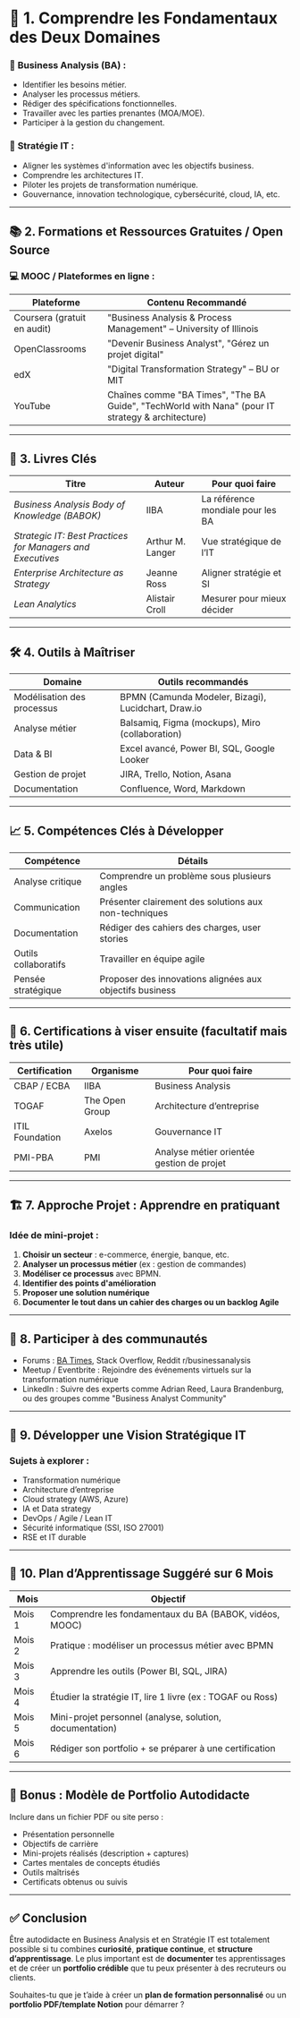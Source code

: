 # 🎯 1. Comprendre les Fondamentaux des Deux Domaines

### 📌 **Business Analysis (BA)** :

* Identifier les besoins métier.
* Analyser les processus métiers.
* Rédiger des spécifications fonctionnelles.
* Travailler avec les parties prenantes (MOA/MOE).
* Participer à la gestion du changement.

### 📌 **Stratégie IT** :

* Aligner les systèmes d'information avec les objectifs business.
* Comprendre les architectures IT.
* Piloter les projets de transformation numérique.
* Gouvernance, innovation technologique, cybersécurité, cloud, IA, etc.

---

## 📚 2. Formations et Ressources Gratuites / Open Source

### 💻 **MOOC / Plateformes en ligne** :

| Plateforme                  | Contenu Recommandé                                                                                |
| --------------------------- | ------------------------------------------------------------------------------------------------- |
| Coursera (gratuit en audit) | "Business Analysis & Process Management" – University of Illinois                                 |
| OpenClassrooms              | "Devenir Business Analyst", "Gérez un projet digital"                                             |
| edX                         | "Digital Transformation Strategy" – BU or MIT                                                     |
| YouTube                     | Chaînes comme "BA Times", "The BA Guide", "TechWorld with Nana" (pour IT strategy & architecture) |

---

## 📘 3. Livres Clés

| Titre                                                      | Auteur           | Pour quoi faire                   |
| ---------------------------------------------------------- | ---------------- | --------------------------------- |
| *Business Analysis Body of Knowledge (BABOK)*              | IIBA             | La référence mondiale pour les BA |
| *Strategic IT: Best Practices for Managers and Executives* | Arthur M. Langer | Vue stratégique de l’IT           |
| *Enterprise Architecture as Strategy*                      | Jeanne Ross      | Aligner stratégie et SI           |
| *Lean Analytics*                                           | Alistair Croll   | Mesurer pour mieux décider        |

---

## 🛠️ 4. Outils à Maîtriser

| Domaine                    | Outils recommandés                                   |
| -------------------------- | ---------------------------------------------------- |
| Modélisation des processus | BPMN (Camunda Modeler, Bizagi), Lucidchart, Draw\.io |
| Analyse métier             | Balsamiq, Figma (mockups), Miro (collaboration)      |
| Data & BI                  | Excel avancé, Power BI, SQL, Google Looker           |
| Gestion de projet          | JIRA, Trello, Notion, Asana                          |
| Documentation              | Confluence, Word, Markdown                           |

---

## 📈 5. Compétences Clés à Développer

| Compétence           | Détails                                                  |
| -------------------- | -------------------------------------------------------- |
| Analyse critique     | Comprendre un problème sous plusieurs angles             |
| Communication        | Présenter clairement des solutions aux non-techniques    |
| Documentation        | Rédiger des cahiers des charges, user stories            |
| Outils collaboratifs | Travailler en équipe agile                               |
| Pensée stratégique   | Proposer des innovations alignées aux objectifs business |

---

## 🧠 6. Certifications à viser ensuite (facultatif mais très utile)

| Certification   | Organisme      | Pour quoi faire                           |
| --------------- | -------------- | ----------------------------------------- |
| CBAP / ECBA     | IIBA           | Business Analysis                         |
| TOGAF           | The Open Group | Architecture d’entreprise                 |
| ITIL Foundation | Axelos         | Gouvernance IT                            |
| PMI-PBA         | PMI            | Analyse métier orientée gestion de projet |

---

## 🏗️ 7. Approche Projet : Apprendre en pratiquant

### Idée de mini-projet :

1. **Choisir un secteur** : e-commerce, énergie, banque, etc.
2. **Analyser un processus métier** (ex : gestion de commandes)
3. **Modéliser ce processus** avec BPMN.
4. **Identifier des points d'amélioration**
5. **Proposer une solution numérique**
6. **Documenter le tout dans un cahier des charges ou un backlog Agile**

---

## 🤝 8. Participer à des communautés

* Forums : [BA Times](https://www.batimes.com/), Stack Overflow, Reddit r/businessanalysis
* Meetup / Eventbrite : Rejoindre des événements virtuels sur la transformation numérique
* LinkedIn : Suivre des experts comme Adrian Reed, Laura Brandenburg, ou des groupes comme "Business Analyst Community"

---

## 🧩 9. Développer une Vision Stratégique IT

### Sujets à explorer :

* Transformation numérique
* Architecture d’entreprise
* Cloud strategy (AWS, Azure)
* IA et Data strategy
* DevOps / Agile / Lean IT
* Sécurité informatique (SSI, ISO 27001)
* RSE et IT durable

---

## 📝 10. Plan d’Apprentissage Suggéré sur 6 Mois

| Mois   | Objectif                                                   |
| ------ | ---------------------------------------------------------- |
| Mois 1 | Comprendre les fondamentaux du BA (BABOK, vidéos, MOOC)    |
| Mois 2 | Pratique : modéliser un processus métier avec BPMN         |
| Mois 3 | Apprendre les outils (Power BI, SQL, JIRA)                 |
| Mois 4 | Étudier la stratégie IT, lire 1 livre (ex : TOGAF ou Ross) |
| Mois 5 | Mini-projet personnel (analyse, solution, documentation)   |
| Mois 6 | Rédiger son portfolio + se préparer à une certification    |

---

## 🎁 Bonus : Modèle de Portfolio Autodidacte

Inclure dans un fichier PDF ou site perso :

* Présentation personnelle
* Objectifs de carrière
* Mini-projets réalisés (description + captures)
* Cartes mentales de concepts étudiés
* Outils maîtrisés
* Certificats obtenus ou suivis

---

## ✅ Conclusion

Être autodidacte en Business Analysis et en Stratégie IT est totalement possible si tu combines **curiosité**, **pratique continue**, et **structure d’apprentissage**. Le plus important est de **documenter** tes apprentissages et de créer un **portfolio crédible** que tu peux présenter à des recruteurs ou clients.

Souhaites-tu que je t’aide à créer un **plan de formation personnalisé** ou un **portfolio PDF/template Notion** pour démarrer ?
